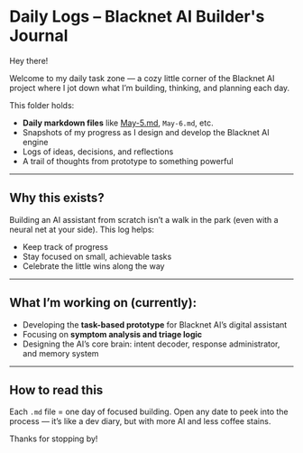 # Daily Logs – Blacknet AI Builder's Journal

Hey there!

Welcome to my daily task zone — a cozy little corner of the Blacknet AI project where I jot down what I’m building, thinking, and planning each day.

This folder holds:
- **Daily markdown files** like [May-5.md](2025-05-05.md), `May-6.md`, etc.
- Snapshots of my progress as I design and develop the Blacknet AI engine
- Logs of ideas, decisions, and reflections
- A trail of thoughts from prototype to something powerful

---

## Why this exists?

Building an AI assistant from scratch isn’t a walk in the park (even with a neural net at your side). This log helps:
- Keep track of progress
- Stay focused on small, achievable tasks
- Celebrate the little wins along the way

---

## What I’m working on (currently):

- Developing the **task-based prototype** for Blacknet AI’s digital assistant
- Focusing on **symptom analysis and triage logic**
- Designing the AI’s core brain: intent decoder, response administrator, and memory system

---

## How to read this

Each `.md` file = one day of focused building.
Open any date to peek into the process — it’s like a dev diary, but with more AI and less coffee stains.

Thanks for stopping by!
